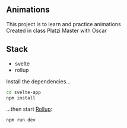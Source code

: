 ## Animations
This project is to learn and practice animations   
Created in class Platzi Master with Oscar

## Stack
- svelte
- rollup

Install the dependencies...

```bash
cd svelte-app
npm install
```

...then start [Rollup](https://rollupjs.org):

```bash
npm run dev
```

